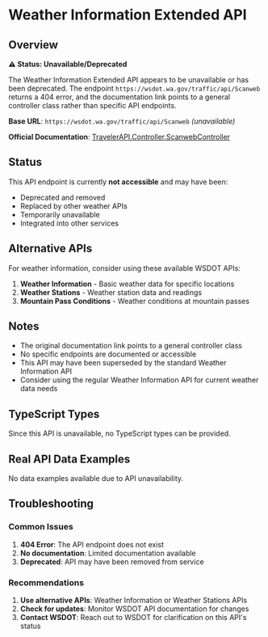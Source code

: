 # Weather Information Extended API

## Overview

**⚠️ Status: Unavailable/Deprecated**

The Weather Information Extended API appears to be unavailable or has been deprecated. The endpoint `https://wsdot.wa.gov/traffic/api/Scanweb` returns a 404 error, and the documentation link points to a general controller class rather than specific API endpoints.

**Base URL**: `https://wsdot.wa.gov/traffic/api/Scanweb` *(unavailable)*

**Official Documentation**: [TravelerAPI.Controller.ScanwebController](https://wsdot.wa.gov/traffic/api/Documentation/class%5Ftraveler%5Fa%5Fp%5Fi%5F1%5F1%5Fcontroller%5F1%5F1%5Fscanweb%5Fcontroller.html)

## Status

This API endpoint is currently **not accessible** and may have been:
- Deprecated and removed
- Replaced by other weather APIs
- Temporarily unavailable
- Integrated into other services

## Alternative APIs

For weather information, consider using these available WSDOT APIs:

1. **Weather Information** - Basic weather data for specific locations
2. **Weather Stations** - Weather station data and readings
3. **Mountain Pass Conditions** - Weather conditions at mountain passes

## Notes

- The original documentation link points to a general controller class
- No specific endpoints are documented or accessible
- This API may have been superseded by the standard Weather Information API
- Consider using the regular Weather Information API for current weather data needs

## TypeScript Types

Since this API is unavailable, no TypeScript types can be provided.

## Real API Data Examples

No data examples available due to API unavailability.

## Troubleshooting

### Common Issues

1. **404 Error**: The API endpoint does not exist
2. **No documentation**: Limited documentation available
3. **Deprecated**: API may have been removed from service

### Recommendations

1. **Use alternative APIs**: Weather Information or Weather Stations APIs
2. **Check for updates**: Monitor WSDOT API documentation for changes
3. **Contact WSDOT**: Reach out to WSDOT for clarification on this API's status 
